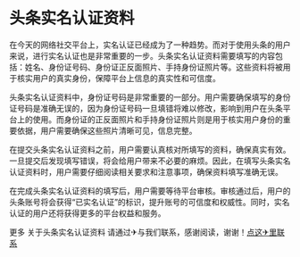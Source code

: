 # 头条实名认证资料

在今天的网络社交平台上，实名认证已经成为了一种趋势。而对于使用头条的用户来说，进行实名认证也是非常重要的一步。头条实名认证资料需要填写的内容包括：姓名、身份证号码、身份证正反面照片、手持身份证照片等。这些资料将被用于核实用户的真实身份，保障平台上信息的真实性和可信度。

头条实名认证资料中，身份证号码是非常重要的一部分。用户需要确保填写的身份证号码是准确无误的，因为身份证号码一旦填错将难以修改，影响到用户在头条平台上的使用。而身份证的正反面照片和手持身份证照片则是用于核实用户身份的重要依据，用户需要确保这些照片清晰可见，信息完整。

在提交头条实名认证资料之前，用户需要认真核对所填写的资料，确保真实有效。一旦提交后发现填写错误，将会给用户带来不必要的麻烦。因此，在填写头条实名认证资料时，用户需要仔细阅读相关要求和注意事项，确保资料填写准确无误。

在完成头条实名认证资料的填写后，用户需要等待平台审核。审核通过后，用户的头条账号将会获得“已实名认证”的标识，提升账号的可信度和权威性。同时，实名认证的用户还将获得更多的平台权益和服务。

更多 关于头条实名认证资料 请通过✈与我们联系，感谢阅读，谢谢！[点这✈里联系](https://add.k02.cc)